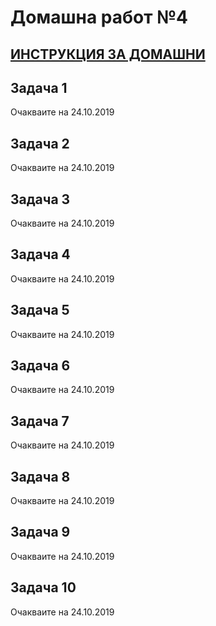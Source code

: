 # Домашна работ №4

## [ИНСТРУКЦИЯ ЗА ДОМАШНИ](README.md)

## Задача 1

Очакваите на 24.10.2019

## Задача 2

Очакваите на 24.10.2019

## Задача 3

Очакваите на 24.10.2019

## Задача 4

Очакваите на 24.10.2019

## Задача 5

Очакваите на 24.10.2019

## Задача 6

Очакваите на 24.10.2019

## Задача 7

Очакваите на 24.10.2019

## Задача 8

Очакваите на 24.10.2019

## Задача 9

Очакваите на 24.10.2019

## Задача 10

Очакваите на 24.10.2019
